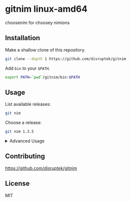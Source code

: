 # gitnim linux-amd64
choosenim for choosey nimions

## Installation

Make a shallow clone of this repository.

```bash
git clone --depth 1 https://github.com/disruptek/gitnim
```

Add `bin` to your `$PATH`.

```bash
export PATH=`pwd`/gitnim/bin:$PATH
```

## Usage

List available releases:

```bash
git nim
```

Choose a release:

```bash
git nim 1.3.5
```

<details>

<summary>Advanced Usage</summary>

### Publishing Your Nim Distribution

```bash
git push --set-upstream "my github remote" "my branch"
```

### Adding a Custom Release Alias

```bash
git tag -a "some alias"
```
</details>

## Contributing

https://github.com/disruptek/gitnim

## License
MIT
